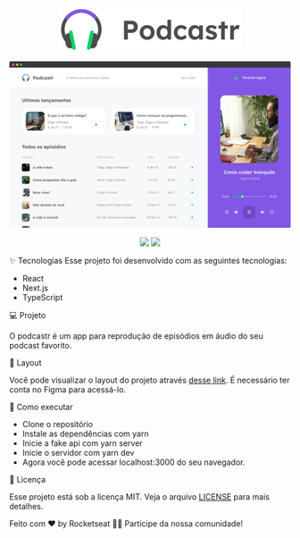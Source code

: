 <p align="center">
  <img src="https://github.com/PedroHenriqueFernandes/podcastr/blob/main/public/logo.svg" />
</p>

<p align="center">
  <img src="https://github.com/PedroHenriqueFernandes/podcastr/blob/main/public/podcastrscreenshot.png" />
</p>

<p align="center">
  <img src="https://camo.githubusercontent.com/45d862ef64a7b27d57a2c0f741e005d2664bf4099a4fa4a7af23a7483f3f4376/68747470733a2f2f696d672e736869656c64732e696f2f7374617469632f76313f6c6162656c3d6c6963656e7365266d6573736167653d4d495426636f6c6f723d383235374535266c6162656c436f6c6f723d303030303030" />
  <img src="https://camo.githubusercontent.com/6e642f4d22edec80ffbd550385101a8773b7f157be02054e54a6a5f29bce5b3e/68747470733a2f2f696d672e736869656c64732e696f2f7374617469632f76313f6c6162656c3d4e4c57266d6573736167653d303526636f6c6f723d383235374535266c6162656c436f6c6f723d303030303030" />
</p>

✨ Tecnologias
Esse projeto foi desenvolvido com as seguintes tecnologias:

* React
* Next.js
* TypeScript

💻 Projeto 

O podcastr é um app para reprodução de episódios em áudio do seu podcast favorito.

🔖 Layout 

Você pode visualizar o layout do projeto através [desse link](https://www.figma.com/file/UwFEntsHpHYJlHNQAQr4gA/Podcastr/duplicate). É necessário ter conta no Figma para acessá-lo.

🚀 Como executar 

* Clone o repositório
* Instale as dependências com yarn
* Inicie a fake api com yarn server
* Inicie o servidor com yarn dev
* Agora você pode acessar localhost:3000 do seu navegador.

📄 Licença 

Esse projeto está sob a licença MIT. Veja o arquivo [LICENSE](https://github.com/rocketseat-education/nlw-05-reactjs/blob/main/LICENSE.md) para mais detalhes.

Feito com ♥ by Rocketseat 👋🏻 Participe da nossa comunidade!
